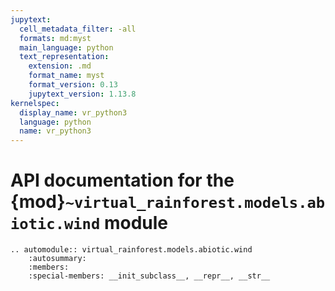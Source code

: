 ```yaml
---
jupytext:
  cell_metadata_filter: -all
  formats: md:myst
  main_language: python
  text_representation:
    extension: .md
    format_name: myst
    format_version: 0.13
    jupytext_version: 1.13.8
kernelspec:
  display_name: vr_python3
  language: python
  name: vr_python3
---
```


# API documentation for the {mod}`~virtual_rainforest.models.abiotic.wind` module

```{eval-rst}
.. automodule:: virtual_rainforest.models.abiotic.wind
    :autosummary:
    :members:
    :special-members: __init_subclass__, __repr__, __str__
```
